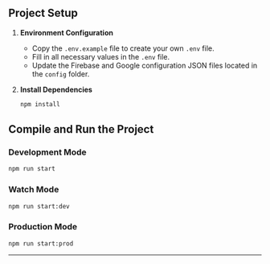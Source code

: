 ## Project Setup

1. **Environment Configuration**

   - Copy the `.env.example` file to create your own `.env` file.
   - Fill in all necessary values in the `.env` file.
   - Update the Firebase and Google configuration JSON files located in the `config` folder.

2. **Install Dependencies**

   ```bash
   npm install
   ```

## Compile and Run the Project

### Development Mode

```bash
npm run start
```

### Watch Mode

```bash
npm run start:dev
```

### Production Mode

```bash
npm run start:prod
```

---
